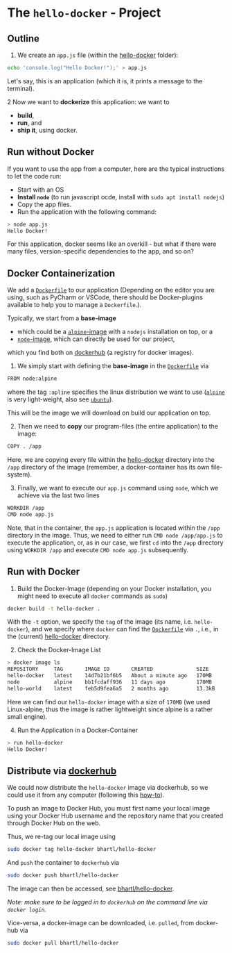 # The `hello-docker`  - Project

## Outline
1. We create an `app.js` file (within the [hello-docker](.) folder):
```bash
echo 'console.log("Hello Docker!");' > app.js
```

Let's say, this is an application (which it is, it prints a message to the terminal).

2 Now we want to **dockerize** this application: we want to 
  - **build**,
  - **run**, and
  - **ship it**, using docker.

## Run without Docker
If you want to use the app from a computer, here are the typical instructions to let the code run:
- Start with an OS
- **Install `node`** (to run javascript ocde, install with `sudo apt install nodejs`)
- Copy the app files.
- Run the application with the following command:
```bash
> node app.js
Hello Docker!
```

For this application, docker seems like an overkill - but what if there were many files, version-specific dependencies to the app, and so on?

## Docker Containerization
We add a [`Dockerfile`](./Dockerfile) to our application (Depending on the editor you are using, such as PyCharm or VSCode, there should be Docker-plugins available to help you to manage a `Dockerfile`.).

Typically, we start from a **base-image**
- which could be a [`alpine`-image](https://hub.docker.com/_/alpine) with a `nodejs` installation on top, or a 
- [`node`-image](https://hub.docker.com/_/node), which can directly be used for our project,

which you find both on [dockerhub](https://hub.docker.com/) (a registry for docker images).

1. We simply start with defining the **base-image** in the [`Dockerfile`](./Dockerfile) via
```bash
FROM node:alpine
```
where the tag `:apline` specifies the linux distribution we want to use ([`alpine`](https://hub.docker.om/_/alpine) is very light-weight, also see [`ubuntu`](https://hub.docker.om/_/ubuntu)). 

This will be the image we will download on build our application on top.

2. Then we need to **copy** our program-files (the entire application) to the image:
```bash
COPY . /app
```
Here, we are copying every file within the [hello-docker](.) directory into the `/app` directory of the image (remember, a docker-container has its own file-system).

3. Finally, we want to execute our `app.js` command using `node`, which we achieve via the last two lines
```bash
WORKDIR /app
CMD node app.js
```


Note, that in the container, the `app.js` application is located within the `/app` directory in the image. Thus, we need to either run `CMD node /app/app.js` to execute the application, or, as in our case, we first `cd` into the `/app` directory using `WORKDIR /app` and execute `CMD node app.js` subsequently.

## Run with Docker
1. Build the Docker-Image (depending on your Docker installation, you might need to execute all `docker` commands as `sudo`)
```bash
docker build -t hello-docker .
```
With the `-t` option, we specify the `tag` of the image (its name, i.e. `hello-docker`), 
and we specify where `docker` can find the [`Dockerfile`](./Dockerfile) via `.`, i.e., in the (current) [hello-docker](.) directory.

2. Check the Docker-Image List
```bash
> docker image ls
REPOSITORY     TAG       IMAGE ID       CREATED              SIZE
hello-docker   latest    14d7b21bf6b5   About a minute ago   170MB
node           alpine    bb1fcdaff936   11 days ago          170MB
hello-world    latest    feb5d9fea6a5   2 months ago         13.3kB
```
Here we can find our `hello-docker` image with a size of `170MB` (we used Linux-alpine, thus the image is rather lightweight since alpine is a rather small engine). 

4. Run the Application in a Docker-Container
```bash
> run hello-docker
Hello Docker!
```

## Distribute via [dockerhub](https://hub.docker.om/_/ubuntu)
We could now distribute the `hello-docker` image via dockerhub, so we could use it from any computer (following this [how-to](https://docs.docker.com/docker-hub/repos/)).

To push an image to Docker Hub, you must first name your local image using your Docker Hub username and the repository name that you created through Docker Hub on the web.

Thus, we re-tag our local image using
```bash
sudo docker tag hello-docker bhartl/hello-docker
```

And `push` the container to `dockerhub` via
```bash
sudo docker push bhartl/hello-docker
```

The image can then be accessed, see [bhartl/hello-docker](https://hub.docker.com/repository/docker/bhartl/hello-docker).

*Note: make sure to be logged in to `dockerhub` on the command line via `docker login`.*

Vice-versa, a docker-image can be downloaded, i.e. `pulled`, from docker-hub via 
```bash
sudo docker pull bhartl/hello-docker
```
